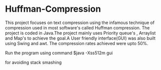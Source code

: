 # Huffman-Compression
This project focuses on text compression using the infamous technique of compression used in most software's called Huffman compression. The project is coded in Java.The project mainly uses Priority queue's , Arraylist and Map's to achieve the goal.A User friendly interface(GUI) was also built using Swing and awt. The compression rates achieved were upto 50%. 

Run the program using command 
$java -Xss512m gui 

for avoiding stack smashing
